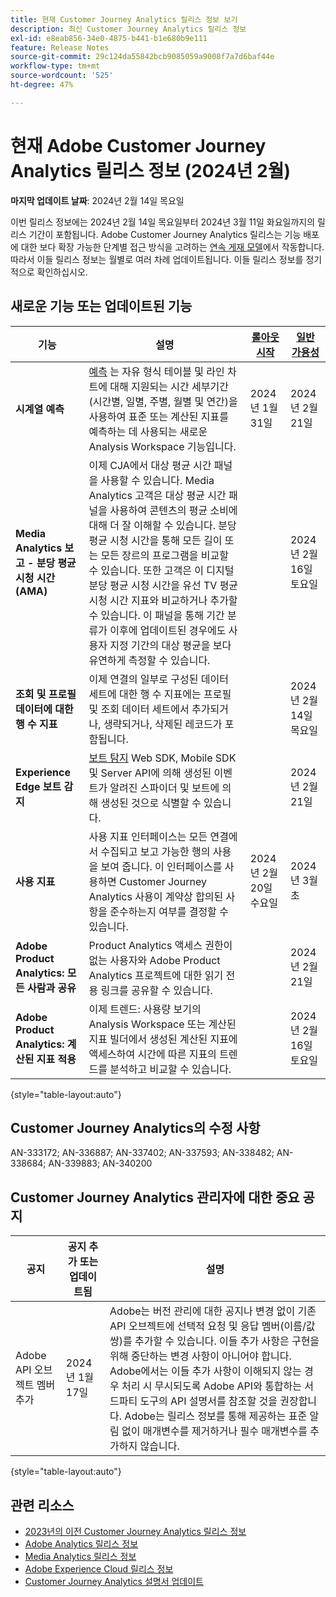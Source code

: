 ```yaml
---
title: 현재 Customer Journey Analytics 릴리스 정보 보기
description: 최신 Customer Journey Analytics 릴리스 정보
exl-id: e8eab856-34e0-4875-b441-b1e680b9e111
feature: Release Notes
source-git-commit: 29c124da55842bcb9085059a9008f7a7d6baf44e
workflow-type: tm+mt
source-wordcount: '525'
ht-degree: 47%

---
```


# 현재 Adobe Customer Journey Analytics 릴리스 정보 (2024년 2월)

**마지막 업데이트 날짜**: 2024년 2월 14일 목요일

이번 릴리스 정보에는 2024년 2월 14일 목요일부터 2024년 3월 11일 화요일까지의 릴리스 기간이 포함됩니다. Adobe Customer Journey Analytics 릴리스는 기능 배포에 대한 보다 확장 가능한 단계별 접근 방식을 고려하는 [연속 게재 모델](releases.md)에서 작동합니다. 따라서 이들 릴리스 정보는 월별로 여러 차례 업데이트됩니다. 이들 릴리스 정보를 정기적으로 확인하십시오.

## 새로운 기능 또는 업데이트된 기능

| 기능 | 설명 | [롤아웃 시작](releases.md) | [일반 가용성](releases.md) |
| ----------- | ---------- | ------- | ---- |
| **시계열 예측** | [예측](../analysis-workspace/c-forecast/forecasting.md) 는 자유 형식 테이블 및 라인 차트에 대해 지원되는 시간 세부기간(시간별, 일별, 주별, 월별 및 연간)을 사용하여 표준 또는 계산된 지표를 예측하는 데 사용되는 새로운 Analysis Workspace 기능입니다. | 2024년 1월 31일 | 2024년 2월 21일 |
| **Media Analytics 보고 - 분당 평균 시청 시간(AMA)** | 이제 CJA에서 대상 평균 시간 패널을 사용할 수 있습니다. Media Analytics 고객은 대상 평균 시간 패널을 사용하여 콘텐츠의 평균 소비에 대해 더 잘 이해할 수 있습니다. 분당 평균 시청 시간을 통해 모든 길이 또는 모든 장르의 프로그램을 비교할 수 있습니다. 또한 고객은 이 디지털 분당 평균 시청 시간을 유선 TV 평균 시청 시간 지표와 비교하거나 추가할 수 있습니다. 이 패널을 통해 기간 분류가 이후에 업데이트된 경우에도 사용자 지정 기간의 대상 평균을 보다 유연하게 측정할 수 있습니다. |  | 2024년 2월 16일 토요일 |
| **조회 및 프로필 데이터에 대한 행 수 지표** | 이제 연결의 일부로 구성된 데이터 세트에 대한 행 수 지표에는 프로필 및 조회 데이터 세트에서 추가되거나, 생략되거나, 삭제된 레코드가 포함됩니다. |  | 2024년 2월 14일 목요일 |
| **Experience Edge 보트 감지** | [보트 탐지](https://experienceleague.adobe.com/docs/experience-platform/datastreams/bot-detection.html) Web SDK, Mobile SDK 및 Server API에 의해 생성된 이벤트가 알려진 스파이더 및 보트에 의해 생성된 것으로 식별할 수 있습니다. | | 2024년 2월 21일 |
| **사용 지표** | 사용 지표 인터페이스는 모든 연결에서 수집되고 보고 가능한 행의 사용을 보여 줍니다. 이 인터페이스를 사용하면 Customer Journey Analytics 사용이 계약상 합의된 사항을 준수하는지 여부를 결정할 수 있습니다. | 2024년 2월 20일 수요일 | 2024년 3월 초 |
| **Adobe Product Analytics: 모든 사람과 공유** | Product Analytics 액세스 권한이 없는 사용자와 Adobe Product Analytics 프로젝트에 대한 읽기 전용 링크를 공유할 수 있습니다. |  | 2024년 2월 21일 |
| **Adobe Product Analytics: 계산된 지표 적용** | 이제 트렌드: 사용량 보기의 Analysis Workspace 또는 계산된 지표 빌더에서 생성된 계산된 지표에 액세스하여 시간에 따른 지표의 트렌드를 분석하고 비교할 수 있습니다. |  | 2024년 2월 16일 토요일 |

{style="table-layout:auto"}

## Customer Journey Analytics의 수정 사항

AN-333172; AN-336887; AN-337402; AN-337593; AN-338482; AN-338684; AN-339883; AN-340200

## Customer Journey Analytics 관리자에 대한 중요 공지

| 공지 | 공지 추가 또는 업데이트됨 | 설명 |
| --- | --- | --- |
| Adobe API 오브젝트 멤버 추가 | 2024년 1월 17일 | Adobe는 버전 관리에 대한 공지나 변경 없이 기존 API 오브젝트에 선택적 요청 및 응답 멤버(이름/값 쌍)를 추가할 수 있습니다. 이들 추가 사항은 구현을 위해 중단하는 변경 사항이 아니어야 합니다. Adobe에서는 이들 추가 사항이 이해되지 않는 경우 처리 시 무시되도록 Adobe API와 통합하는 서드파티 도구의 API 설명서를 참조할 것을 권장합니다. Adobe는 릴리스 정보를 통해 제공하는 표준 알림 없이 매개변수를 제거하거나 필수 매개변수를 추가하지 않습니다. |

{style="table-layout:auto"}

## 관련 리소스

* [2023년의 이전 Customer Journey Analytics 릴리스 정보](/help/release-notes/2023.md)
* [Adobe Analytics 릴리스 정보](https://experienceleague.adobe.com/docs/analytics/release-notes/latest.html?lang=ko-KR)
* [Media Analytics 릴리스 정보](https://experienceleague.adobe.com/docs/media-analytics/using/additional-resources/release-notes.html)
* [Adobe Experience Cloud 릴리스 정보](https://experienceleague.adobe.com/docs/release-notes/experience-cloud/current.html)
* [Customer Journey Analytics 설명서 업데이트](/help/release-notes/doc-changes.md)
